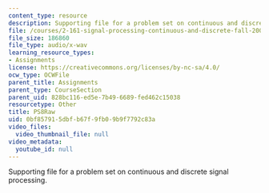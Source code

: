 ```yaml
---
content_type: resource
description: Supporting file for a problem set on continuous and discrete signal processing.
file: /courses/2-161-signal-processing-continuous-and-discrete-fall-2008/0bf857915dbfb67f9fb09b9f7792c83a_PS8Raw.wav
file_size: 186860
file_type: audio/x-wav
learning_resource_types:
- Assignments
license: https://creativecommons.org/licenses/by-nc-sa/4.0/
ocw_type: OCWFile
parent_title: Assignments
parent_type: CourseSection
parent_uid: 828bc116-ed5e-7b49-6689-fed462c15038
resourcetype: Other
title: PS8Raw
uid: 0bf85791-5dbf-b67f-9fb0-9b9f7792c83a
video_files:
  video_thumbnail_file: null
video_metadata:
  youtube_id: null
---
```

Supporting file for a problem set on continuous and discrete signal processing.